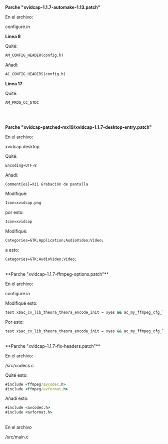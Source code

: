 
**Parche "xvidcap-1.1.7-automake-1.13.patch"**

En el archivo:

configure.in

**Linea 8**

Quité:

```bat
AM_CONFIG_HEADER(config.h)
```

Añadí:

```bat
AC_CONFIG_HEADERS(config.h)
```

**Linea 17**

Quité:

```bat
AM_PROG_CC_STDC
```

<br> <br/>

**Parche "xvidcap-patched-mx19/xvidcap-1.1.7-desktop-entry.patch"**

En el archivo:

xvidcap.desktop


Quité:

```bat
Encoding=UTF-8
```

Añadí:

```bat
Comment[es]=X11 Grabación de pantalla
```

Modifiqué:

```bat
Icon=xvidcap.png
```

por esto:

```bat
Icon=xvidcap
```


Modifiqué:

```bat
Categories=GTK;Application;AudioVideo;Video;
```

a esto:

```bat
Categories=GTK;AudioVideo;Video;
```


<br/>
**Parche "xvidcap-1.1.7-ffmpeg-options.patch"**

En el archivo:

configure.in

Modifiqué esto:

```bat
test x$ac_cv_lib_theora_theora_encode_init = xyes && ac_my_ffmpeg_cfg_lib_switch="${ac_my_ffmpeg_cfg_lib_switch} --enable-libogg --enable-libtheora"
```

Por esto:

```bat
test x$ac_cv_lib_theora_theora_encode_init = xyes && ac_my_ffmpeg_cfg_lib_switch="${ac_my_ffmpeg_cfg_lib_switch} --enable-libtheora"
```

<br/>
**Parche "xvidcap-1.1.7-fix-headers.patch"**

En el archivo:

/src/codecs.c

Quité esto:

```bat
#include <ffmpeg/avcodec.h>
#include <ffmpeg/avformat.h>
```

Añadí esto:

```bat
#include <avcodec.h>
#include <avformat.h>
```

<br/>
En el archivo

/src/main.c